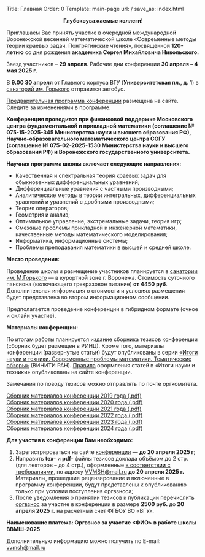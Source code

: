 Title: Главная
Order: 0
Template: main-page
url: /
save_as: index.html
**<center>Глубокоуважаемые коллеги!</center>**

Приглашаем Вас принять участие в очередной международной Воронежской весенней математической
школе «Современные методы теории краевых задач. Понтрягинские чтения», посвященной **120-летию** со дня рождения **академика Сергея Михайловича Никольского.**

Заезд участников – **29 апреля**. Рабочие дни конференции **30 апреля – 4 мая 2025 г**.

В **9.00 30 апреля** от Главного корпуса ВГУ (**Университетская пл., д. 1**) в [санаторий им. Горького](https://gorkyvrn.ru/) отправится автобус.

[Предварительная программа конференции](/program) размещена на сайте. Следите за изменениями в программе.

**Конференция проводится при финансовой поддержке Московского центра фундаментальной и прикладной математики (соглашение № 075-15-2025-345 Министерства науки и высшего образования РФ), Научно-образовательного математического центра СОГУ (соглашение № 075-02-2025-1530 Министерства науки и высшего образования РФ) и Воронежского государственного университета.**

**Научная программа школы включает следующие направления:**

* Качественная и спектральная теория краевых задач для обыкновенных дифференциальных уравнений;
* Дифференциальные уравнения с частными производными;
* Аналитические методы в теории интегральных, дифференциальных уравнений и уравнений с дробными производными;
* Теория операторов;
* Геометрия и анализ;
* Оптимальное управление, экстремальные задачи, теория игр;
* Смежные проблемы прикладной и инженерной математики, качественные методы математического моделирования;
* Информатика, информационные системы;
* Проблемы преподавания математики в высшей и средней школе.

**Место проведения:**

Проведение школы и размещение участников планируется в [санатории им. М.Горького](https://gorkyvrn.ru/) — в курортной зоне г. Воронежа. Стоимость суточного пансиона (включающего трехразовое питание) **от 4450 руб**. Дополнительная информация о стоимости и условиях размещения будет представлена во втором информационном сообщении.

Предполагается проведение конференции в гибридном формате (очное и онлайн участие).

**Материалы конференции:**

По итогам работы планируется издание сборника тезисов конференции (сборник будет размещен в РИНЦ). Кроме того, материалы конференции (развернутые статьи) будут опубликованы в серии [«Итоги науки и
техники. Современные проблемы математики. Тематические обзоры»](https://www.mathnet.ru/php/journal.phtml?jrnid=into&option_lang=rus) (ВИНИТИ РАН). [Правила](https://vvmsh.math-vsu.ru/rules)
оформления статей в «Итоги науки и техники» опубликованы на сайте конференции.

Замечания по поводу тезисов можно отправлять по почте оргкомитета.

[Сборник материалов конференции 2019 года (.pdf)](files/vvmsh2019.pdf)  
[Сборник материалов конференции 2020 года (.pdf)](files/vvmsh2020.pdf)  
[Сборник материалов конференции 2021 года (.pdf)](files/vvmsh2021.pdf)  
[Сборник материалов конференции 2022 года (.pdf)](files/vvmsh2022.pdf)  
[Сборник материалов конференции 2023 года (.pdf)](files/vvmsh2023.pdf)  
[Сборник материалов конференции 2024 года (.pdf)](files/vvmsh2024.pdf)

**Для участия в конференции Вам необходимо:**

1. Зарегистрироваться на сайте [конференции](https://vvmsh.math-vsu.ru/) — **до 20 апреля 2025 г**; 
2. Направить **tex-** и **pdf-** файлы тезисов доклада объёмом до 2 стр. (для лекторов – до 4 стр.), оформленные [в соответствии с требованиями](/rules), по адресу [VVMSH@mail.ru](mailto:vvmsh@mail.ru) **до 20 апреля 2025 г.** Материалы, прошедшие рецензирование и включенные в программу конференции, будут представлены к опубликованию только при условии поступления оргвзноса;
3. После уведомления о принятии тезисов к публикации перечислить [оргвзнос](/contribution) за участие в конференции в размере **2500 руб.** до **20 апреля 2025 г.** на расчетный счет ФГБОУ ВО «ВГУ».

**Наименование платежа: Оргвзнос за участие <ФИО> в работе школы ВВМШ-2025**

Дополнительную информацию можно получить по E-mail: [vvmsh@mail.ru](mailto:vvmsh@mail.ru)
